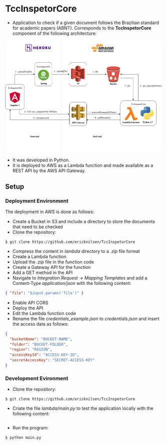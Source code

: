 # TccInspetorCore

- Application to check if a given document follows the Brazilian standard for academic papers (ABNT). Corresponds to the **TccInspetorCore** component of the following architecture:

[//]: # (- É uma Aplicação para verificar se um documento segue o padrão da ABNT. Corresponde ao componente TccInspetorCore da arquitetura abaixo:)
 
 ![](https://github.com/ericknilsen/TccInspetorCore/blob/master/docs/Arquitetura_TccInspetor.png)

- It was developed in Python.
- It is deployed to AWS as a Lambda function and made available as a REST API by the AWS API Gateway.

## Setup

### Deployment Environment

The deployment in AWS is done as follows:

- Create a Bucket in S3 and include a directory to store the documents that need to be checked
- Clone the repository:
```shell
$ git clone https://github.com/ericknilsen/TccInspetorCore
```
- Compress the content in _lambda_ directory to a _.zip_ file format
- Create a Lambda function
- Upload the _.zip_ file in the function code
- Create a Gateway API for the function
- Add a GET method in the API
- Navigate to _Integration Request -> Mapping Templates_ and add a Content-Type _application/json_ with the following content:
```json
{ "file": "$input.params('file')" }
```
- Enable API CORS
- Deploy the API
- Edit the Lambda function code
- Rename the file _credentials_example.json_ to _credentials.json_ and insert the access data as follows:
```json
{
  "bucketName": "BUCKET-NAME",
  "folder": "BUCKET-FOLDER",
  "region": "REGION",
  "accessKeyId": "ACCESS-KEY-ID",
  "secretAccessKey": "SECRET-ACCESS-KEY"
}
```


### Development Evironment

- Clone the repository:
```shell
$ git clone https://github.com/ericknilsen/TccInspetorCore
```
- Criate the file _lambda/main.py_ to test the application locally with the following content:
```python

```

- Run the program:
```shell
$ python main.py
```


